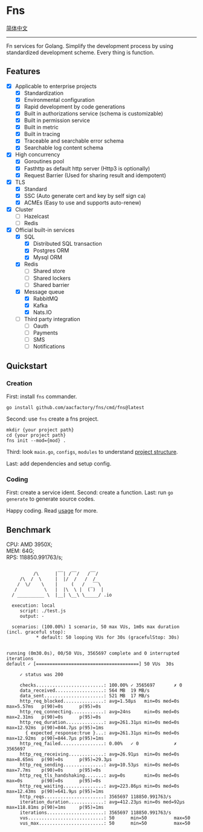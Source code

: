 # Fns 
[简体中文](https://github.com/aacfactory/fns/blob/main/README_zh.md)

---

Fn services for Golang. Simplify the development process by using standardized development scheme. Every thing is function.

## Features
* [x] Applicable to enterprise projects
  * [x] Standardization
  * [x] Environmental configuration
  * [x] Rapid development by code generations
  * [x] Built in authorizations service (schema is customizable)
  * [x] Built in permission service
  * [x] Built in metric
  * [x] Built in tracing
  * [x] Traceable and searchable error schema
  * [x] Searchable log content schema
* [x] High concurrency
  * [x] Goroutines pool
  * [x] Fasthttp as default http server (Http3 is optionally)
  * [x] Request Barrier (Used for sharing result and idempotent)
* [x] TLS
  * [x] Standard 
  * [x] SSC (Auto generate cert and key by self sign ca)
  * [x] ACMEs (Easy to use and supports auto-renew)
* [x] Cluster
  * [ ] Hazelcast 
  * [ ] Redis
* [x] Official built-in services 
    * [x] SQL
      * [x] Distributed SQL transaction 
      * [x] Postgres ORM 
      * [x] Mysql ORM
    * [x] Redis
      * [ ] Shared store
      * [ ] Shared lockers
      * [ ] Shared barrier
    * [x] Message queue
        * [x] RabbitMQ
        * [x] Kafka
        * [x] Nats.IO
    * [ ] Third party integration
      * [ ] Oauth
      * [ ] Payments
      * [ ] SMS
      * [ ] Notifications

## Quickstart
### Creation
First: install `fns` commander.
```shell
go install github.com/aacfactory/fns/cmd/fns@latest
```
Second: use `fns` create a fns project.
```shell
mkdir {your project path}
cd {your project path}
fns init --mod={mod} . 
```
Third: look `main.go`, `configs`, `modules` to understand [project structure](https://github.com/aacfactory/fns/blob/main/docs/structure.md). 

Last: add dependencies and setup config.

### Coding
First: create a service ident.
Second: create a function.
Last: run `go generate` to generate source codes.

Happy coding. Read [usage](https://github.com/aacfactory/fns/blob/main/docs/usage.md) for more.


## Benchmark
CPU: AMD 3950X;   
MEM: 64G;   
RPS: 118850.991763/s;
```shell

          /\      |‾‾| /‾‾/   /‾‾/
     /\  /  \     |  |/  /   /  /
    /  \/    \    |     (   /   ‾‾\
   /          \   |  |\  \ |  (‾)  |
  / __________ \  |__| \__\ \_____/ .io

  execution: local
     script: ./test.js
     output: -

  scenarios: (100.00%) 1 scenario, 50 max VUs, 1m0s max duration (incl. graceful stop):
           * default: 50 looping VUs for 30s (gracefulStop: 30s)


running (0m30.0s), 00/50 VUs, 3565697 complete and 0 interrupted iterations
default ✓ [======================================] 50 VUs  30s

     ✓ status was 200

     checks.........................: 100.00% ✓ 3565697       ✗ 0
     data_received..................: 564 MB  19 MB/s
     data_sent......................: 521 MB  17 MB/s
     http_req_blocked...............: avg=1.58µs   min=0s med=0s   max=5.57ms   p(90)=0s      p(95)=0s
     http_req_connecting............: avg=24ns     min=0s med=0s   max=2.31ms   p(90)=0s      p(95)=0s
     http_req_duration..............: avg=261.31µs min=0s med=0s   max=12.92ms  p(90)=844.7µs p(95)=1ms
       { expected_response:true }...: avg=261.31µs min=0s med=0s   max=12.92ms  p(90)=844.7µs p(95)=1ms
     http_req_failed................: 0.00%   ✓ 0             ✗ 3565697
     http_req_receiving.............: avg=26.91µs  min=0s med=0s   max=8.65ms   p(90)=0s      p(95)=29.3µs
     http_req_sending...............: avg=10.53µs  min=0s med=0s   max=7.7ms    p(90)=0s      p(95)=0s
     http_req_tls_handshaking.......: avg=0s       min=0s med=0s   max=0s       p(90)=0s      p(95)=0s
     http_req_waiting...............: avg=223.86µs min=0s med=0s   max=12.43ms  p(90)=641.9µs p(95)=1ms
     http_reqs......................: 3565697 118850.991763/s
     iteration_duration.............: avg=412.23µs min=0s med=92µs max=118.81ms p(90)=1ms     p(95)=1ms
     iterations.....................: 3565697 118850.991763/s
     vus............................: 50      min=50          max=50
     vus_max........................: 50      min=50          max=50

```
